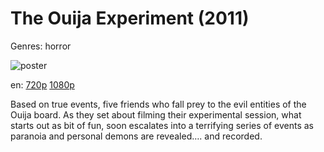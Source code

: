 # The Ouija Experiment (2011)

Genres: horror

![poster](http://image.tmdb.org/t/p/w500/rW5njiq5Zpeov7jg89E9U5OR9SK.jpg)

en:
  [720p](magnet:?xt=urn:btih:db799eaf8857bd4c2b883cbe0b1b00624778103e&dn=The+Ouija+Experiment+%282011%29+720p+BrRip+x264+-+YIFY&tr=udp%3A%2F%2Ftracker.openbittorrent.com%3A80%2Fannounce&tr=udp%3A%2F%2Fglotorrents.pw%3A6969%2Fannounce&tr=udp%3A%2F%2Ftracker.openbittorrent.com%3A80%2Fannounce&tr=udp%3A%2F%2Ftracker.opentrackr.org%3A1337%2Fannounce&tr=udp%3A%2F%2Fzer0day.to%3A1337%2Fannounce&tr=udp%3A%2F%2Ftracker.coppersurfer.tk%3A6969%2Fannounce)
  [1080p](magnet:?xt=urn:btih:473CEDDAD63511D34596EF837FA9B011D98C9CC9&tr=udp://glotorrents.pw:6969/announce&tr=udp://tracker.opentrackr.org:1337/announce&tr=udp://torrent.gresille.org:80/announce&tr=udp://tracker.openbittorrent.com:80&tr=udp://tracker.coppersurfer.tk:6969&tr=udp://tracker.leechers-paradise.org:6969&tr=udp://p4p.arenabg.ch:1337&tr=udp://tracker.internetwarriors.net:1337)
  


Based on true events, five friends who fall prey to the evil entities of the Ouija board. As they set about filming their experimental session, what starts out as bit of fun, soon escalates into a terrifying series of events as paranoia and personal demons are revealed…. and recorded.